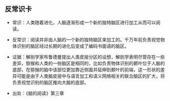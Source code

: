 反常识卡
-
- 常识：人类随着进化，人脑逐渐形成一个新的独特脑区进行加工从而可以阅读。

- 反常识：阅读并非由人脑的一个新的独特脑区来加工的。千万年前负责视觉物体识别的脑区经过长期的进化后变成了编码书面语的脑区。

- 证据：解剖学家布鲁德曼提出人类皮层分区的设想，解剖学表明尽管存在一些差异，猕猴和人类的一些脑区是相同的，比如负责物体识别的颞叶位于人脑的底部，在猕猴的脑中该部位更加靠近侧面并延伸到颞叶的前端，这一形状的差异可能是由于人类脑皮层中与语言加工和语义网络相关的联合脑区的扩大，将负责视觉识别的脑区推向大脑的底部。

- 出处：《脑的阅读》第三章
